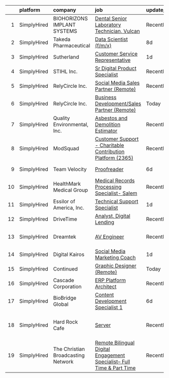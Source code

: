 

|    | platform    | company                            | job                                                                                                                                                                                | update_time   | location                      |
|---:|:------------|:-----------------------------------|:-----------------------------------------------------------------------------------------------------------------------------------------------------------------------------------|:--------------|:------------------------------|
|  1 | SimplyHired | BIOHORIZONS IMPLANT SYSTEMS        | [Dental Senior Laboratory Technician, Vulcan](https://www.simplyhired.com/job/I_GNGvOMpJVrg5E320KEzOG2us5btxO9te-Scn2zTDVn4IBMlPOatA?q=digital+platform)                           | Recently      | Birmingham, AL                |
|  2 | SimplyHired | Takeda Pharmaceutical              | [Data Scientist (f/m/x)](https://www.simplyhired.com/job/MmtD61Fs3muLC2As09mFKqT96fbjFvjV3194kxfR1h31mhrIGD3e3w?q=digital+platform)                                                | 8d            | Vienna, VA                    |
|  3 | SimplyHired | Sutherland                         | [Customer Service Representative](https://www.simplyhired.com/job/UqRz4KsuHiLIP1UQazqCMjcQwpMQgo8SqWOdzJojfQFTh2UPlkeMaw?q=digital+platform)                                       | 1d            | Remote +1 location            |
|  4 | SimplyHired | STIHL Inc.                         | [Sr Digital Product Specialist](https://www.simplyhired.com/job/ybUhLk8bn6SA2CoKKnP3YvxHXEp-BeLNPoTpLtot2CM9jXLqK8bRLw?q=digital+platform)                                         | Recently      | Virginia Beach, VA            |
|  5 | SimplyHired | RelyCircle Inc.                    | [Social Media Sales Partner (Remote)](https://www.simplyhired.com/job/mt3p9be5ahFXuuyRZ4htBbNYYa1_tYUZAdYvWptDz4U8ERxNXM_1Mw?q=digital+platform)                                   | Recently      | Remote                        |
|  6 | SimplyHired | RelyCircle Inc.                    | [Business Development/Sales Partner (Remote)](https://www.simplyhired.com/job/OEhCJEahOJmlKF7GVmKrkpuGSFdo_nGW5DXQEH-ekFfvbCyrhMvaKw?q=digital+platform)                           | Today         | Remote                        |
|  7 | SimplyHired | Quality Environmental, Inc.        | [Asbestos and Demolition Estimator](https://www.simplyhired.com/job/Xp28goQL8bI4DdsTIc2Kjjc6i45Qe6WuKmh6A-Ilm_89lSswagrnUw?q=digital+platform)                                     | Recently      | Santa Fe Springs, CA          |
|  8 | SimplyHired | ModSquad                           | [Customer Support - Charitable Contribution Platform (2365)](https://www.simplyhired.com/job/SkVmsEfSJPE7_aExjmZGs6_WjdeOBR0lPfYmke-LWLWpPw6X9BIMZg?q=digital+platform)            | Recently      | Remote                        |
|  9 | SimplyHired | Team Velocity                      | [Proofreader](https://www.simplyhired.com/job/WlA-2M5qXh7U4C9uRzeAiwx0702cwFZJZTTi3_8deh3qF5Q4vSRL3A?q=digital+platform)                                                           | 6d            | Herndon, VA                   |
| 10 | SimplyHired | HealthMark Medical Group           | [Medical Records Processing Specialist- Salem](https://www.simplyhired.com/job/DTvYBCw26VW98qDg49Y1_KKT2o8f8KhxBAIkdhv1_oe2lvi5kqu9Vw?q=digital+platform)                          | Recently      | Remote                        |
| 11 | SimplyHired | Essilor of America, Inc.           | [Technical Support Specialist](https://www.simplyhired.com/job/oBrLD4upExmmE6RB-6m8GN2XxNiSElVbsOh6AV6U1N8NWxC81pzxQA?q=digital+platform)                                          | 1d            | Remote +1 location            |
| 12 | SimplyHired | DriveTime                          | [Analyst, Digital Lending](https://www.simplyhired.com/job/fygjDY1JucWxshdI-60MWbRnJrx4mmtjHYiuSZWs93gDgf_cy_-P4w?q=digital+platform)                                              | Recently      | Tempe, AZ                     |
| 13 | SimplyHired | Dreamtek                           | [AV Engineer](https://www.simplyhired.com/job/LOuganKLo20FOFpMil2cT3r9khh1xGD1s_FTwQjj4GCsMR5sA98hsw?q=digital+platform)                                                           | Recently      | San Francisco, CA             |
| 14 | SimplyHired | Digital Kairos                     | [Social Media Marketing Coach](https://www.simplyhired.com/job/PSQA971ZUPzPLRJQBahUm4V4AYh3Ico3NFkSqF7F6YEbRkwE9Fcp3Q?q=digital+platform)                                          | 1d            | Remote                        |
| 15 | SimplyHired | Continued                          | [Graphic Designer (Remote)](https://www.simplyhired.com/job/Ja-YjRBTIGARNJZoPJ5FtNanLenVb9k8Lz4oiLhsuc0xcNZjS5YWrg?q=digital+platform)                                             | Today         | Remote                        |
| 16 | SimplyHired | Cascade Corporation                | [ERP Platform Architect](https://www.simplyhired.com/job/Ipkk7ouXDmr4TYAYR4Vpt1qqSv3sapVN4_oSLhC1YFDexGbijW9h2Q?q=digital+platform)                                                | Recently      | Fairview, OR                  |
| 17 | SimplyHired | BioBridge Global                   | [Content Development Specialist 1](https://www.simplyhired.com/job/sbuxy6jduHHdJidWqC1LHW8G0zljFtHBwEEZiqyZ0LS8O_64nRq8gA?q=digital+platform)                                      | 6d            | San Antonio, TX               |
| 18 | SimplyHired | Hard Rock Cafe                     | [Server](https://www.simplyhired.com/job/YjLb76_eOyey21PupyCyYb7rfYP24IyVZJAyupkkJ5OYzEYdoJ3XBw?q=digital+platform)                                                                | Recently      | San Antonio, TX +27 locations |
| 19 | SimplyHired | The Christian Broadcasting Network | [Remote Bilingual Digital Engagement Specialist– Full Time & Part Time](https://www.simplyhired.com/job/_R9ztg-D6idaO1ny3GDtrCpqjywqLRhao3CMgV5WPa035feLWaPTiA?q=digital+platform) | Recently      | San Antonio, TX               |